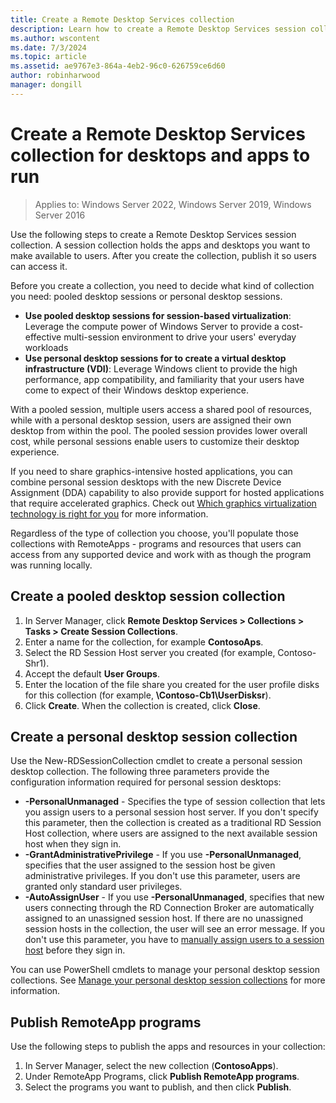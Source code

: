 ```yaml
---
title: Create a Remote Desktop Services collection
description: Learn how to create a Remote Desktop Services session collection.
ms.author: wscontent
ms.date: 7/3/2024
ms.topic: article
ms.assetid: ae9767e3-864a-4eb2-96c0-626759ce6d60
author: robinharwood
manager: dongill
---
```

# Create a Remote Desktop Services collection for desktops and apps to run

>Applies to: Windows Server 2022, Windows Server 2019, Windows Server 2016

Use the following steps to create a Remote Desktop Services session collection. A session collection holds the apps and desktops you want to make available to users. After you create the collection, publish it so users can access it.

Before you create a collection, you need to decide what kind of collection you need: pooled desktop sessions or personal desktop sessions.

- **Use pooled desktop sessions for session-based virtualization**: Leverage the compute power of Windows Server to provide a cost-effective multi-session environment to drive your users' everyday workloads
- **Use personal desktop sessions for to create a virtual desktop infrastructure (VDI)**: Leverage Windows client to provide the high performance, app compatibility, and familiarity that your users have come to expect of their Windows desktop experience.

With a pooled session, multiple users access a shared pool of resources, while with a personal desktop session, users are assigned their own desktop from within the pool. The pooled session provides lower overall cost, while personal sessions enable users to customize their desktop experience.

If you need to share graphics-intensive hosted applications, you can combine personal session desktops with the new Discrete Device Assignment (DDA) capability to also provide support for hosted applications that require accelerated graphics. Check out [Which graphics virtualization technology is right for you](rds-graphics-virtualization.md) for more information.


Regardless of the type of collection you choose, you'll populate those collections with RemoteApps - programs and resources that users can access from any supported device and work with as though the program was running locally.

## Create a pooled desktop session collection

1.  In Server Manager, click **Remote Desktop Services > Collections > Tasks > Create Session Collections**.
2.  Enter a name for the collection, for example **ContosoAps**.
3.  Select the RD Session Host server you created (for example, Contoso-Shr1).
4.  Accept the default **User Groups**.
5.  Enter the location of the file share you created for the user profile disks for this collection (for example, **\Contoso-Cb1\UserDisksr**).
6.  Click **Create**. When the collection is created, click **Close**.


## Create a personal desktop session collection

Use the New-RDSessionCollection cmdlet to create a personal session desktop collection. The following three parameters provide the configuration information required for personal session desktops:

- **-PersonalUnmanaged** - Specifies the type of session collection that lets you assign users to a personal session host server. If you don't specify this parameter, then the collection is created as a traditional RD Session Host collection, where users are assigned to the next available session host when they sign in.
- **-GrantAdministrativePrivilege** - If you use **-PersonalUnmanaged**, specifies that the user assigned to the session host be given administrative privileges. If you don't use this parameter, users are granted only standard user privileges.
- **-AutoAssignUser** - If you use **-PersonalUnmanaged**, specifies that new users connecting through the RD Connection Broker are automatically assigned to an unassigned session host. If there are no unassigned session hosts in the collection, the user will see an error message. If you don't use this parameter, you have to [manually assign users to a session host](rds-manage-personal-collection.md#manually-assign-a-user-to-a-personal-session-host) before they sign in.

You can use PowerShell cmdlets to manage your personal desktop session collections. See [Manage your personal desktop session collections](rds-manage-personal-collection.md) for more information.

## Publish RemoteApp programs
Use the following steps to publish the apps and resources in your collection:

1.  In Server Manager, select the new collection (**ContosoApps**).
2.  Under RemoteApp Programs, click **Publish RemoteApp programs**.
3. Select the programs you want to publish, and then click **Publish**.

